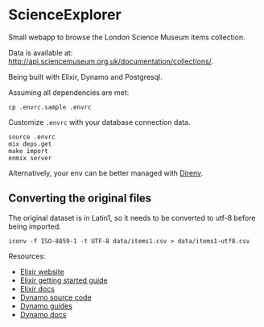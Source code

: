 # ScienceExplorer

Small webapp to browse the London Science Museum items collection.

Data is available at: <http://api.sciencemuseum.org.uk/documentation/collections/>.

Being built with Elixir, Dynamo and Postgresql.

Assuming all dependencies are met:

    cp .envrc.sample .envrc

Customize `.envrc` with your database connection data.

    source .envrc
    mix deps.get
    make import
    enmix server

Alternatively, your env can be better managed with [Direnv](https://github.com/zimbatm/direnv).

## Converting the original files

The original dataset is in Latin1, so it needs to be converted to utf-8 before being
imported.

    iconv -f ISO-8859-1 -t UTF-8 data/items1.csv > data/items1-utf8.csv

Resources:

* [Elixir website](http://elixir-lang.org/)
* [Elixir getting started guide](http://elixir-lang.org/getting_started/1.html)
* [Elixir docs](http://elixir-lang.org/docs)
* [Dynamo source code](https://github.com/elixir-lang/dynamo)
* [Dynamo guides](https://github.com/elixir-lang/dynamo#learn-more)
* [Dynamo docs](http://elixir-lang.org/docs/dynamo)
